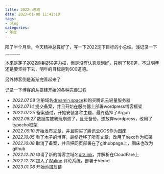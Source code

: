 ```yaml
---
title: 2022小总结
date: 2023-01-08 11:41:10
tags:
- blog
categories: 
- 年度
---
```


阳了半个月后，今天精神总算好了，写一下2022定下目标的小总结。浅记录一下


<img src="https://cdn.staticaly.com/gh/Dreamin121/picgohub@master/imgs/image-20230101110339118.png" alt="image-20230101110339118" style="zoom: 25%;" />

本来是~~定了2022刷到250道力扣~~，但是没有认真规划好，只刷了180道，不过明年还是要坚持下去，明年的目标是到600道吧。

另外博客倒是渐渐完善起来了

记录一下博客的从搭建开始的各种完善过程

+ *2022.07.08*	注册域名[dreamin.space](https://dreamin.space)和购买腾讯云轻量服务器
+ *2022.07.14*    提交备案，并且开始在服务器上部署wordpress博客框架
+ *2022.07.25*    备案通过，开始安装各种主题，最终选择了Argon
+ *2022.08.27*    数据库被我玩崩溃了，且无备份，遂放弃wordpress，改用了typecho框架
+ *2022.09.10*    开始发布文章，并且购买了腾讯云COS作为图床
+ *2022.10.05*    看了木子的博客，最终迁移了所有文章，改用了hexo作为框架
+ *2022.10.08*    取消了备案，并且把网页部署在了githubpage上，图床也改为github
+ *2022.12.20*    申请了新的博客主域名[drz.ink](https://drz.ink)，并解析在CloudFare上
+ *2022.12.28*     加入了[Waline](https://github.com/walinejs/waline) 评论系统，部署于Vercel
+ *2023.01.08*     开始添加友链

